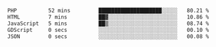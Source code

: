 
<!--START_SECTION:waka-->

```txt
PHP          52 mins         ████████████████████░░░░░   80.21 %
HTML         7 mins          ██▓░░░░░░░░░░░░░░░░░░░░░░   10.86 %
JavaScript   5 mins          ██▒░░░░░░░░░░░░░░░░░░░░░░   08.74 %
GDScript     0 secs          ░░░░░░░░░░░░░░░░░░░░░░░░░   00.10 %
JSON         0 secs          ░░░░░░░░░░░░░░░░░░░░░░░░░   00.08 %
```

<!--END_SECTION:waka-->

<!--unk0e-ctrlmd-blitzh-Klöggr-->
